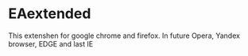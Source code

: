 # EAextended
This extenshen for google chrome and firefox.
In future Opera, Yandex browser, EDGE and last IE
